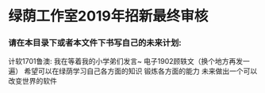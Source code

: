 # 绿荫工作室2019年招新最终审核

### 请在本目录下或者本文件下书写自己的未来计划:

计软1701鲁澳: 我在等着我的小学弟们发言~
电子1902顾轶文（换个地方再发一遍）
希望可以在绿荫学习自己各方面的知识
锻炼各方面的能力
未来做出一个可以改变世界的软件
